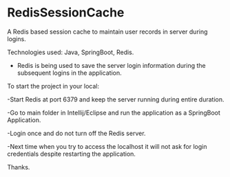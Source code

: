 # RedisSessionCache
A Redis based session cache to maintain user records in server during logins.

Technologies used: Java, SpringBoot, Redis.

- Redis is being used to save the server login information during the subsequent logins in the application.
  
To start the project in your local:

-Start Redis at port 6379 and keep the server running during entire duration.

-Go to main folder in Intellij/Eclipse and run the application as a SpringBoot Application.

-Login once and do not turn off the Redis server.

-Next time when you try to access the localhost it will not ask for login credentials despite restarting the application.

Thanks.


